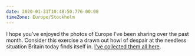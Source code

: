 ```yaml
---
date: 2020-01-31T10:48:50.776-00:00
timeZone: Europe/Stockholm
---
```

I hope you’ve enjoyed the photos of Europe I’ve been sharing over the past month. Consider this exercise a drawn out howl of despair at the needless situation Britain today finds itself in. [I’ve collected them all here](https://paulrobertlloyd.com/collections/look_to_europe/).
